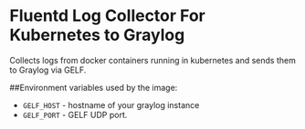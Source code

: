 # Fluentd Log Collector For Kubernetes to Graylog

Collects logs from docker containers running in kubernetes and sends them to Graylog via GELF.


##Environment variables used by the image:
- `GELF_HOST` - hostname of your graylog instance
- `GELF_PORT` - GELF UDP port.
